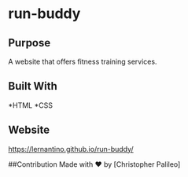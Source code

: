 # run-buddy

## Purpose
A website that offers fitness training services.

## Built With
*HTML
*CSS

## Website
https://lernantino.github.io/run-buddy/

##Contribution
Made with ❤️ by [Christopher Palileo]
